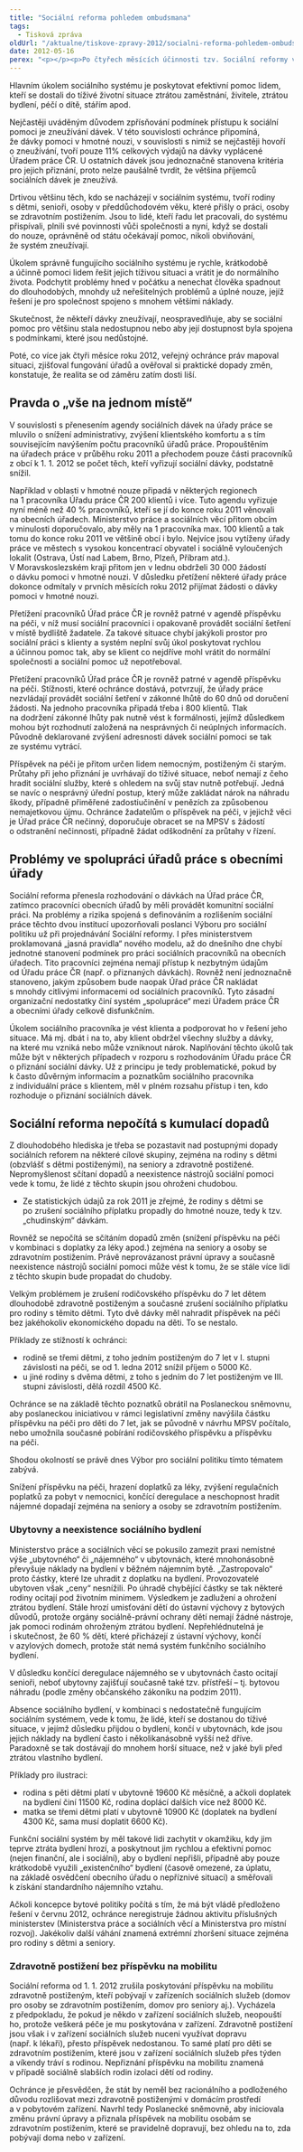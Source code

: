 ```yaml
---
title: "Sociální reforma pohledem ombudsmana"
tags:
  - Tisková zpráva
oldUrl: "/aktualne/tiskove-zpravy-2012/socialni-reforma-pohledem-ombudsmana"
date: 2012-05-16
perex: "<p></p><p>Po čtyřech měsících účinnosti tzv. Sociální reformy veřejný ochránce práv konstatuje, že realita se od proklamovaného záměru podstatně liší. Sociální systém nefunguje, jak by měl, a situace zejména rodin s dětmi a seniorů se zhoršuje.</p>"
---
```


<!-- imported from the old website -->

<p>Hlavním úkolem sociálního systému je poskytovat efektivní pomoc lidem, kteří se dostali do tíživé životní situace ztrátou zaměstnání, živitele, ztrátou bydlení, péčí o dítě, stářím apod. </p><p>Nejčastěji uváděným důvodem zpřísňování podmínek přístupu k sociální pomoci je zneužívání dávek. V této souvislosti ochránce připomíná, že dávky pomoci v hmotné nouzi, v souvislosti s nimiž se nejčastěji hovoří o zneužívání, tvoří pouze 11% celkových výdajů na dávky vyplácené Úřadem práce ČR. U ostatních dávek jsou jednoznačně stanovena kritéria pro jejich přiznání, proto nelze paušálně tvrdit, že většina příjemců sociálních dávek je zneužívá.</p><p>Drtivou většinu těch, kdo se nacházejí v sociálním systému, tvoří rodiny s dětmi, senioři, osoby v předdůchodovém věku, které přišly o práci, osoby se zdravotním postižením. Jsou to lidé, kteří řadu let pracovali, do systému přispívali, plnili své povinnosti vůči společnosti a nyní, když se dostali do nouze, oprávněně od státu očekávají pomoc, nikoli obviňování, že systém zneužívají.</p><p>Úkolem správně fungujícího sociálního systému je rychle, krátkodobě a účinně pomoci lidem řešit jejich tíživou situaci a vrátit je do normálního života. Podchytit problémy hned v počátku a nenechat člověka spadnout do dlouhodobých, mnohdy už neřešitelných problémů a úplné nouze, jejíž řešení je pro společnost spojeno s mnohem většími náklady.</p><p>Skutečnost, že někteří dávky zneužívají, neospravedlňuje, aby se sociální pomoc pro většinu stala nedostupnou nebo aby její dostupnost byla spojena s podmínkami, které jsou nedůstojné.</p><p>Poté, co více jak čtyři měsíce roku 2012, veřejný ochránce práv mapoval situaci, zjišťoval fungování úřadů a ověřoval si praktické dopady změn, konstatuje, že realita se od záměru zatím dosti liší.</p><h2>Pravda o „vše na jednom místě“</h2><p>V souvislosti s přenesením agendy sociálních dávek na úřady práce se mluvilo o snížení administrativy, zvýšení klientského komfortu a s tím souvisejícím navýšením počtu pracovníků úřadů práce. Propouštěním na úřadech práce v průběhu roku 2011 a přechodem pouze části pracovníků z obcí k 1. 1. 2012 se počet těch, kteří vyřizují sociální dávky, podstatně snížil. </p><p>Například v oblasti v hmotné nouze připadá v některých regionech na 1 pracovníka Úřadu práce ČR 200 klientů i více. Tuto agendu vyřizuje nyní méně než 40 % pracovníků, kteří se jí do konce roku 2011 věnovali na obecních úřadech. Ministerstvo práce a sociálních věcí přitom obcím v minulosti doporučovalo, aby měly na 1 pracovníka max. 100 klientů a tak tomu do konce roku 2011 ve většině obcí i bylo. Nejvíce jsou vytíženy úřady práce ve městech s vysokou koncentrací obyvatel i sociálně vyloučených lokalit (Ostrava, Ústí nad Labem, Brno, Plzeň, Příbram atd.). V Moravskoslezském kraji přitom jen v lednu obdrželi 30 000 žádostí o dávku pomoci v hmotné nouzi. V důsledku přetížení některé úřady práce dokonce odmítaly v prvních měsících roku 2012 přijímat žádosti o dávky pomoci v hmotné nouzi. </p><p>Přetížení pracovníků Úřad práce ČR je rovněž patrné v agendě příspěvku na péči, v níž musí sociální pracovníci i opakovaně provádět sociální šetření v místě bydliště žadatele. Za takové situace chybí jakýkoli prostor pro sociální práci s klienty a systém neplní svůj úkol poskytovat rychlou a účinnou pomoc tak, aby se klient co nejdříve mohl vrátit do normální společnosti a sociální pomoc už nepotřeboval.</p><p>Přetížení pracovníků Úřad práce ČR je rovněž patrné v agendě příspěvku na péči. Stížnosti, které ochránce dostává, potvrzují, že úřady práce nezvládají provádět sociální šetření v zákonné lhůtě do 60 dnů od doručení žádosti. Na jednoho pracovníka připadá třeba i 800 klientů. Tlak na dodržení zákonné lhůty pak nutně vést k formálnosti, jejímž důsledkem mohou být rozhodnutí založená na nesprávných či neúplných informacích. Původně deklarované zvýšení adresnosti dávek sociální pomoci se tak ze systému vytrácí. </p><p>Příspěvek na péči je přitom určen lidem nemocným, postiženým či starým. Průtahy při jeho přiznání je uvrhávají do tíživé situace, neboť nemají z čeho hradit sociální služby, které s ohledem na svůj stav nutně potřebují. Jedná se navíc o nesprávný úřední postup, který může zakládat nárok na náhradu škody, případně přiměřené zadostiučinění v penězích za způsobenou nemajetkovou újmu. Ochránce žadatelům o příspěvek na péči, v jejichž věci je Úřad práce ČR nečinný, doporučuje obracet se na MPSV s žádostí o odstranění nečinnosti, případně žádat odškodnění za průtahy v řízení.</p><h2>Problémy ve spolupráci úřadů práce s obecními úřady</h2><p>Sociální reforma přenesla rozhodování o dávkách na Úřad práce ČR, zatímco pracovníci obecních úřadů by měli provádět komunitní sociální práci. Na problémy a rizika spojená s definováním a rozlišením sociální práce těchto dvou institucí upozorňovali poslanci Výboru pro sociální politiku už při projednávání Sociální reformy. I přes ministerstvem proklamovaná „jasná pravidla“ nového modelu, až do dnešního dne chybí jednotné stanovení podmínek pro práci sociálních pracovníků na obecních úřadech. Tito pracovníci zejména nemají přístup k nezbytným údajům od Úřadu práce ČR (např. o přiznaných dávkách). Rovněž není jednoznačně stanoveno, jakým způsobem bude naopak Úřad práce ČR nakládat s mnohdy citlivými informacemi od sociálních pracovníků. Tyto zásadní organizační nedostatky činí systém „spolupráce“ mezi Úřadem práce ČR a obecními úřady celkově disfunkčním. </p><p>Úkolem sociálního pracovníka je vést klienta a podporovat ho v řešení jeho situace. Má mj. dbát i na to, aby klient obdržel všechny služby a dávky, na které mu vzniká nebo může vzniknout nárok. Naplňování těchto úkolů tak může být v některých případech v rozporu s rozhodováním Úřadu práce ČR o přiznání sociální dávky. Už z principu je tedy problematické, pokud by k často důvěrným informacím a poznatkům sociálního pracovníka z individuální práce s klientem, měl v plném rozsahu přístup i ten, kdo rozhoduje o přiznání sociálních dávek.</p><h2>Sociální reforma nepočítá s kumulací dopadů</h2><p>Z dlouhodobého hlediska je třeba se pozastavit nad postupnými dopady sociálních reforem na některé cílové skupiny, zejména na rodiny s dětmi (obzvlášť s dětmi postiženými), na seniory a zdravotně postižené. Nepromyšlenost sčítaní dopadů a neexistence nástrojů sociální pomoci vede k tomu, že lidé z těchto skupin jsou ohroženi chudobou. </p><ul><li>Ze statistických údajů za rok 2011 je zřejmé, že rodiny s dětmi se po zrušení sociálního příplatku propadly do hmotné nouze, tedy k tzv. „chudinským“ dávkám. </li></ul><p>Rovněž se nepočítá se sčítáním dopadů změn (snížení příspěvku na péči v kombinaci s doplatky za léky apod.) zejména na seniory a osoby se zdravotním postižením. Právě neprovázanost právní úpravy a současně neexistence nástrojů sociální pomoci může vést k tomu, že se stále více lidí z těchto skupin bude propadat do chudoby.</p><p>Velkým problémem je zrušení rodičovského příspěvku do 7 let dětem dlouhodobě zdravotně postiženým a současné zrušení sociálního příplatku pro rodiny s těmito dětmi. Tyto dvě dávky měl nahradit příspěvek na péči bez jakéhokoliv ekonomického dopadu na děti. To se nestalo. </p><p>Příklady ze stížností k ochránci: </p><ul><li>rodině se třemi dětmi, z toho jedním postiženým do 7 let v I. stupni závislosti na péči, se od 1. ledna 2012 snížil příjem o 5000 Kč. </li><li>u jiné rodiny s dvěma dětmi, z toho s jedním do 7 let postiženým ve III. stupni závislosti, dělá rozdíl 4500 Kč. </li></ul><p>Ochránce se na základě těchto poznatků obrátil na Poslaneckou sněmovnu, aby poslaneckou iniciativou v rámci legislativní změny navýšila částku příspěvku na péči pro děti do 7 let, jak se původně v návrhu MPSV počítalo, nebo umožnila současné pobírání rodičovského příspěvku a příspěvku na péči.</p><p>Shodou okolností se právě dnes Výbor pro sociální politiku tímto tématem zabývá.</p><p>Snížení příspěvku na péči, hrazení doplatků za léky, zvýšení regulačních poplatků za pobyt v nemocnici, končící deregulace a neschopnost hradit nájemné dopadají zejména na seniory a osoby se zdravotním postižením.</p><h3>Ubytovny a neexistence sociálního bydlení</h3><p>Ministerstvo práce a sociálních věcí se pokusilo zamezit praxi nemístné výše „ubytovného“ či „nájemného“ v ubytovnách, které mnohonásobně převyšuje náklady na bydlení v běžném nájemním bytě. „Zastropovalo“ proto částky, které lze uhradit z doplatku na bydlení. Provozovatelé ubytoven však „ceny“ nesnížili. Po úhradě chybějící částky se tak některé rodiny ocitají pod životním minimem. Výsledkem je zadlužení a ohrožení ztrátou bydlení. Stále hrozí umisťování dětí do ústavní výchovy z bytových důvodů, protože orgány sociálně-právní ochrany dětí nemají žádné nástroje, jak pomoci rodinám ohroženým ztrátou bydlení. Nepřehlédnutelná je i skutečnost, že 60 % dětí, které přicházejí z ústavní výchovy, končí v azylových domech, protože stát nemá systém funkčního sociálního bydlení.</p><p>V důsledku končící deregulace nájemného se v ubytovnách často ocitají senioři, neboť ubytovny zajišťují současně také tzv. přístřeší – tj. bytovou náhradu (podle změny občanského zákoníku na podzim 2011).</p><p>Absence sociálního bydlení, v kombinaci s nedostatečně fungujícím sociálním systémem, vede k tomu, že lidé, kteří se dostanou do tíživé situace, v jejímž důsledku přijdou o bydlení, končí v ubytovnách, kde jsou jejich náklady na bydlení často i několikanásobně vyšší než dříve. Paradoxně se tak dostávají do mnohem horší situace, než v jaké byli před ztrátou vlastního bydlení.</p><p>Příklady pro ilustraci: </p><ul><li>rodina s pěti dětmi platí v ubytovně 19600 Kč měsíčně, a ačkoli doplatek na bydlení činí 11500 Kč, rodina doplácí dalších více než 8000 Kč.  </li><li>matka se třemi dětmi platí v ubytovně 10900 Kč (doplatek na bydlení 4300 Kč, sama musí doplatit 6600 Kč).</li></ul><p>Funkční sociální systém by měl takové lidi zachytit v okamžiku, kdy jim teprve ztráta bydlení hrozí, a poskytnout jim rychlou a efektivní pomoc (nejen finanční, ale i sociální), aby o bydlení nepřišli, případně aby pouze krátkodobě využili „existenčního“ bydlení (časově omezené, za úplatu, na základě osvědčení obecního úřadu o nepříznivé situaci) a směřovali k získání standardního nájemního vztahu.</p><p>Ačkoli koncepce bytové politiky počítá s tím, že má být vládě předloženo řešení v červnu 2012, ochránce neregistruje žádnou aktivitu příslušných ministerstev (Ministerstva práce a sociálních věcí a Ministerstva pro místní rozvoj). Jakékoliv další váhání znamená extrémní zhoršení situace zejména pro rodiny s dětmi a seniory.</p><h3>Zdravotně postižení bez příspěvku na mobilitu</h3><p>Sociální reforma od 1. 1. 2012 zrušila poskytování příspěvku na mobilitu zdravotně postiženým, kteří pobývají v zařízeních sociálních služeb (domov pro osoby se zdravotním postižením, domov pro seniory aj.). Vycházela z předpokladu, že pokud je někdo v zařízení sociálních služeb, neopouští ho, protože veškerá péče je mu poskytována v zařízení. Zdravotně postižení jsou však i v zařízení sociálních služeb nuceni využívat dopravu (např. k lékaři), přesto příspěvek nedostanou. To samé platí pro děti se zdravotním postižením, které jsou v zařízení sociálních služeb přes týden a víkendy tráví s rodinou. Nepřiznání příspěvku na mobilitu znamená v případě sociálně slabších rodin izolaci dětí od rodiny. </p><p>Ochránce je přesvědčen, že stát by neměl bez racionálního a podloženého důvodu rozlišovat mezi zdravotně postiženými v domácím prostředí a v pobytovém zařízení. Navrhl tedy Poslanecké sněmovně, aby iniciovala změnu právní úpravy a přiznala příspěvek na mobilitu osobám se zdravotním postižením, které se pravidelně dopravují, bez ohledu na to, zda pobývají doma nebo v zařízení.</p>
